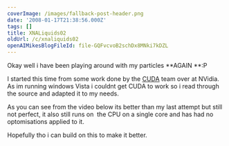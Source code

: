 ```yaml
---
coverImage: /images/fallback-post-header.png
date: '2008-01-17T21:38:56.000Z'
tags: []
title: XNALiquids02
oldUrl: /c/xnaliquids02
openAIMikesBlogFileId: file-GQFvcvoB2schDx8MNki7kDZL
---
```


Okay well i have been playing around with my particles **AGAIN **:P

<!-- more -->

I started this time from some work done by the [CUDA](https://www.nvidia.com/object/cuda_get_samples.html) team over at NVidia. As im running windows Vista i couldnt get CUDA to work so i read through the source and adapted it to my needs.

As you can see from the video below its better than my last attempt but still not perfect, it also still runs on  the CPU on a single core and has had no optomisations applied to it.

Hopefully tho i can build on this to make it better.
